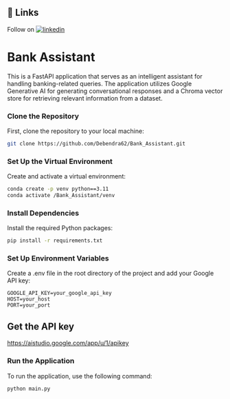 ## 🔗 Links
Follow on 
[![linkedin](https://img.shields.io/badge/linkedin-0A66C2?style=for-the-badge&logo=linkedin&logoColor=white)](https://www.linkedin.com/in/debendra-bakhati/)

# Bank Assistant

This is a FastAPI application that serves as an intelligent assistant for handling banking-related queries. The application utilizes Google Generative AI for generating conversational responses and a Chroma vector store for retrieving relevant information from a dataset.


### Clone the Repository

First, clone the repository to your local machine:

```bash
git clone https://github.com/Debendra62/Bank_Assistant.git
```

### Set Up the Virtual Environment

Create and activate a virtual environment:

```bash
conda create -p venv python==3.11
conda activate /Bank_Assistant/venv   
```

### Install Dependencies

Install the required Python packages:

```bash
pip install -r requirements.txt
```

### Set Up Environment Variables

Create a .env file in the root directory of the project and add your Google API key:

```env
GOOGLE_API_KEY=your_google_api_key
HOST=your_host
PORT=your_port
```

## Get the API key
  https://aistudio.google.com/app/u/1/apikey

### Run the Application

To run the application, use the following command:

```bash
python main.py
```
